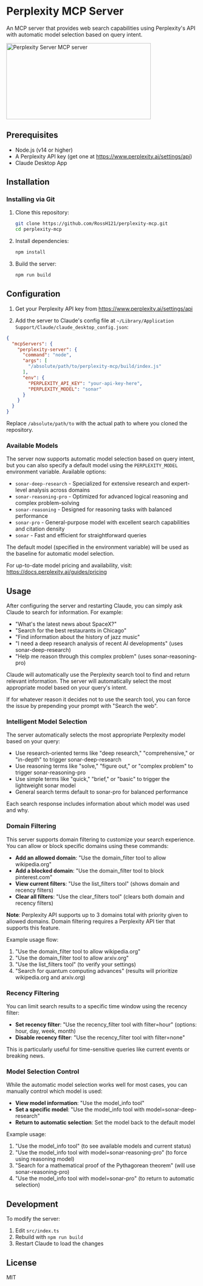 # Perplexity MCP Server

An MCP server that provides web search capabilities using Perplexity's API with automatic model selection based on query intent.

<a href="https://glama.ai/mcp/servers/6qmvjay9z5">
  <img width="380" height="200" src="https://glama.ai/mcp/servers/6qmvjay9z5/badge" alt="Perplexity Server MCP server" />
</a>

## Prerequisites

- Node.js (v14 or higher)
- A Perplexity API key (get one at <https://www.perplexity.ai/settings/api>)
- Claude Desktop App

## Installation

### Installing via Git

1. Clone this repository:

    ```bash
    git clone https://github.com/RossH121/perplexity-mcp.git
    cd perplexity-mcp
    ```

2. Install dependencies:

    ```bash
    npm install
    ```

3. Build the server:

    ```bash
    npm run build
    ```

## Configuration

1. Get your Perplexity API key from <https://www.perplexity.ai/settings/api>

2. Add the server to Claude's config file at `~/Library/Application Support/Claude/claude_desktop_config.json`:

```json
{
  "mcpServers": {
    "perplexity-server": {
      "command": "node",
      "args": [
        "/absolute/path/to/perplexity-mcp/build/index.js"
      ],
      "env": {
        "PERPLEXITY_API_KEY": "your-api-key-here",
        "PERPLEXITY_MODEL": "sonar"
      }
    }
  }
}
```

Replace `/absolute/path/to` with the actual path to where you cloned the repository.

### Available Models

The server now supports automatic model selection based on query intent, but you can also specify a default model using the `PERPLEXITY_MODEL` environment variable. Available options:

- `sonar-deep-research` - Specialized for extensive research and expert-level analysis across domains
- `sonar-reasoning-pro` - Optimized for advanced logical reasoning and complex problem-solving
- `sonar-reasoning` - Designed for reasoning tasks with balanced performance
- `sonar-pro` - General-purpose model with excellent search capabilities and citation density
- `sonar` - Fast and efficient for straightforward queries

The default model (specified in the environment variable) will be used as the baseline for automatic model selection.

For up-to-date model pricing and availability, visit: <https://docs.perplexity.ai/guides/pricing>

## Usage

After configuring the server and restarting Claude, you can simply ask Claude to search for information. For example:

- "What's the latest news about SpaceX?"
- "Search for the best restaurants in Chicago"
- "Find information about the history of jazz music"
- "I need a deep research analysis of recent AI developments" (uses sonar-deep-research)
- "Help me reason through this complex problem" (uses sonar-reasoning-pro)

Claude will automatically use the Perplexity search tool to find and return relevant information. The server will automatically select the most appropriate model based on your query's intent.

If for whatever reason it decides not to use the search tool, you can force the issue by prepending your prompt with "Search the web".

### Intelligent Model Selection

The server automatically selects the most appropriate Perplexity model based on your query:

- Use research-oriented terms like "deep research," "comprehensive," or "in-depth" to trigger sonar-deep-research
- Use reasoning terms like "solve," "figure out," or "complex problem" to trigger sonar-reasoning-pro
- Use simple terms like "quick," "brief," or "basic" to trigger the lightweight sonar model
- General search terms default to sonar-pro for balanced performance

Each search response includes information about which model was used and why.

### Domain Filtering

This server supports domain filtering to customize your search experience. You can allow or block specific domains using these commands:

- **Add an allowed domain**: "Use the domain_filter tool to allow wikipedia.org"
- **Add a blocked domain**: "Use the domain_filter tool to block pinterest.com"
- **View current filters**: "Use the list_filters tool" (shows domain and recency filters)
- **Clear all filters**: "Use the clear_filters tool" (clears both domain and recency filters)

**Note**: Perplexity API supports up to 3 domains total with priority given to allowed domains. Domain filtering requires a Perplexity API tier that supports this feature.

Example usage flow:
1. "Use the domain_filter tool to allow wikipedia.org"
2. "Use the domain_filter tool to allow arxiv.org"
3. "Use the list_filters tool" (to verify your settings)
4. "Search for quantum computing advances" (results will prioritize wikipedia.org and arxiv.org)

### Recency Filtering

You can limit search results to a specific time window using the recency filter:

- **Set recency filter**: "Use the recency_filter tool with filter=hour" (options: hour, day, week, month)
- **Disable recency filter**: "Use the recency_filter tool with filter=none"

This is particularly useful for time-sensitive queries like current events or breaking news.

### Model Selection Control

While the automatic model selection works well for most cases, you can manually control which model is used:

- **View model information**: "Use the model_info tool"
- **Set a specific model**: "Use the model_info tool with model=sonar-deep-research"
- **Return to automatic selection**: Set the model back to the default model

Example usage:
1. "Use the model_info tool" (to see available models and current status)
2. "Use the model_info tool with model=sonar-reasoning-pro" (to force using reasoning model)
3. "Search for a mathematical proof of the Pythagorean theorem" (will use sonar-reasoning-pro)
4. "Use the model_info tool with model=sonar-pro" (to return to automatic selection)

## Development

To modify the server:

1. Edit `src/index.ts`
2. Rebuild with `npm run build`
3. Restart Claude to load the changes

## License

MIT